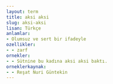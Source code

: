 ```yaml
---
layout: term
title: aksi aksi
slug: aksi-aksi
lisan: Türkçe
anlamlar:
- Olumsuz ve sert bir ifadeyle
ozellikler:
- - zarf
ornekler:
- - Sütnine bu kadına aksi aksi baktı.
orneklerkaynak:
- - Reşat Nuri Güntekin
---
```

